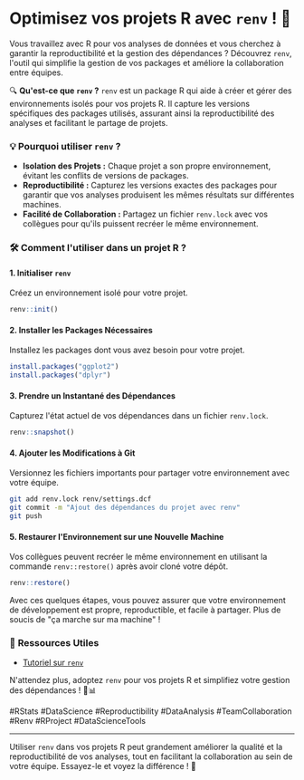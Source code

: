 
# **Optimisez vos projets R avec `renv` !** 🚀

Vous travaillez avec R pour vos analyses de données et vous cherchez à garantir la reproductibilité et la gestion des dépendances ? Découvrez `renv`, l'outil qui simplifie la gestion de vos packages et améliore la collaboration entre équipes.

🔍 **Qu'est-ce que `renv` ?**
`renv` est un package R qui aide à créer et gérer des environnements isolés pour vos projets R. Il capture les versions spécifiques des packages utilisés, assurant ainsi la reproductibilité des analyses et facilitant le partage de projets.

### 💡 **Pourquoi utiliser `renv` ?**
- **Isolation des Projets :** Chaque projet a son propre environnement, évitant les conflits de versions de packages.
- **Reproductibilité :** Capturez les versions exactes des packages pour garantir que vos analyses produisent les mêmes résultats sur différentes machines.
- **Facilité de Collaboration :** Partagez un fichier `renv.lock` avec vos collègues pour qu'ils puissent recréer le même environnement.

### 🛠 **Comment l'utiliser dans un projet R ?**

#### 1. **Initialiser `renv`**
Créez un environnement isolé pour votre projet.

```r
renv::init()
```

#### 2. **Installer les Packages Nécessaires**
Installez les packages dont vous avez besoin pour votre projet.

```r
install.packages("ggplot2")
install.packages("dplyr")
```

#### 3. **Prendre un Instantané des Dépendances**
Capturez l'état actuel de vos dépendances dans un fichier `renv.lock`.

```r
renv::snapshot()
```

#### 4. **Ajouter les Modifications à Git**
Versionnez les fichiers importants pour partager votre environnement avec votre équipe.

```bash
git add renv.lock renv/settings.dcf
git commit -m "Ajout des dépendances du projet avec renv"
git push
```

#### 5. **Restaurer l'Environnement sur une Nouvelle Machine**
Vos collègues peuvent recréer le même environnement en utilisant la commande `renv::restore()` après avoir cloné votre dépôt.

```r
renv::restore()
```

Avec ces quelques étapes, vous pouvez assurer que votre environnement de développement est propre, reproductible, et facile à partager. Plus de soucis de "ça marche sur ma machine" !

### 🔗 **Ressources Utiles**
- [Tutoriel sur `renv`](https://www.youtube.com/live/cLyNGQTqcMc?si=x1jQvctIq-f--5j2)

N'attendez plus, adoptez `renv` pour vos projets R et simplifiez votre gestion des dépendances ! 💼📊

#RStats #DataScience #Reproductibility #DataAnalysis #TeamCollaboration #Renv #RProject #DataScienceTools

---

Utiliser `renv` dans vos projets R peut grandement améliorer la qualité et la reproductibilité de vos analyses, tout en facilitant la collaboration au sein de votre équipe. Essayez-le et voyez la différence ! 🚀

